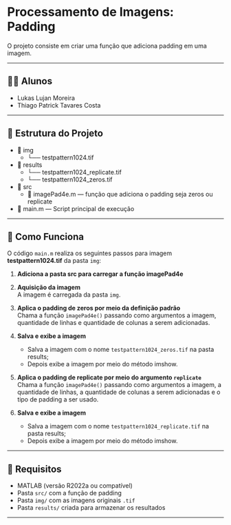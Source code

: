 # Processamento de Imagens: Padding

O projeto consiste em criar uma função que adiciona padding em uma imagem.

---

## 👨‍💻 Alunos

- Lukas Lujan Moreira  
- Thiago Patrick Tavares Costa  

---

## 📁 Estrutura do Projeto

  - 📁 img  
    - └── testpattern1024.tif 
  - 📁 results  
    - └── testpattern1024_replicate.tif   
    - └── testpattern1024_zeros.tif    
  - 📁 src  
    - 📄 imagePad4e.m — função que adiciona o padding seja zeros ou replicate  
  - 📄 main.m — Script principal de execução

---

## 🚀 Como Funciona

O código `main.m` realiza os seguintes passos para imagem **testpattern1024.tif** da pasta `img`:

1. **Adiciona a pasta src para carregar a função imagePad4e**

2. **Aquisição da imagem**  
   A imagem é carregada da pasta `img`.

3. **Aplica o padding de zeros por meio da definição padrão**  
   Chama a função `imagePad4e()` passando como argumentos a imagem, quantidade de linhas e quantidade de colunas a serem adicionadas.

4. **Salva e exibe a imagem**  
   - Salva a imagem com o nome `testpattern1024_zeros.tif` na pasta results;
   - Depois exibe a imagem por meio do método imshow.

5. **Aplica o padding de replicate por meio do argumento `replicate`**  
   Chama a função `imagePad4e()` passando como argumentos a imagem, a quantidade de linhas, a quantidade de colunas a serem adicionadas e o tipo de padding a ser usado.

6. **Salva e exibe a imagem**  
   - Salva a imagem com o nome `testpattern1024_replicate.tif` na pasta results;
   - Depois exibe a imagem por meio do método imshow.

---

## 📌 Requisitos

- MATLAB (versão R2022a ou compatível)
- Pasta `src/` com a função de padding
- Pasta `img/` com as imagens originais `.tif`
- Pasta `results/` criada para armazenar os resultados

---
